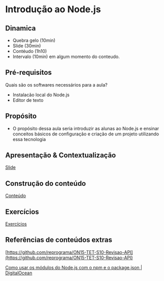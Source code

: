
# Introdução ao Node.js 

## Dinamica
- Quebra gelo (10min)
- Slide (30min)
- Contéudo (1h10)
- Intervalo (10min) em algum momento do conteudo. 

## Pré-requisitos

Quais são os softwares necessários para a aula?
- Instalacão local do Node.js
- Editor de texto
 

## Propósito
- O propósito dessa aula seria introduzir as alunas ao Node.js e ensinar conceitos básicos de configuração e criação de um projeto utilizando essa tecnologia


## Apresentação & Contextualização
[Slide](IntroNode.js.pdf)

## Construção do conteúdo
[Conteúdo](conteudo.md)

## Exercícios
[Exercícios](atividade.md)

## Referências de conteúdos extras

[https://github.com/reprograma/ON15-TET-S10-Revisao-API](https://github.com/reprograma/ON15-TET-S10-Revisao-API)

[Como usar os módulos do Node.js com o npm e o package.json | DigitalOcean](https://www.digitalocean.com/community/tutorials/how-to-use-node-js-modules-with-npm-and-package-json-pt)
